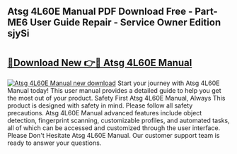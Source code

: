 ## Atsg 4L60E Manual PDF Download Free - Part-ME6 User Guide Repair - Service Owner Edition sjySi

# <h2><a href="http://bc29995.oget.top/?id=Atsg+4L60E+Manual">🔗Download New 👉🔴 Atsg 4L60E Manual</a></h2>

[![Atsg 4L60E Manual new download](https://i.imgur.com/5g1atiW.png)](http://bc29995.oget.top/?id=Atsg+4L60E+Manual)
Start your journey with Atsg 4L60E Manual today! This user manual provides a detailed guide to help you get the most out of your product. Safety First Atsg 4L60E Manual, Always This product is designed with safety in mind. Please follow all safety precautions. Atsg 4L60E Manual advanced features include object detection, fingerprint scanning, customizable profiles, and automated tasks, all of which can be accessed and customized through the user interface. Please Don't Hesitate Atsg 4L60E Manual. Our customer support team is ready to answer your questions.

